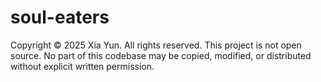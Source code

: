 # soul-eaters

Copyright © 2025 Xia Yun.
All rights reserved. This project is not open source.
No part of this codebase may be copied, modified, or distributed without explicit written permission.
